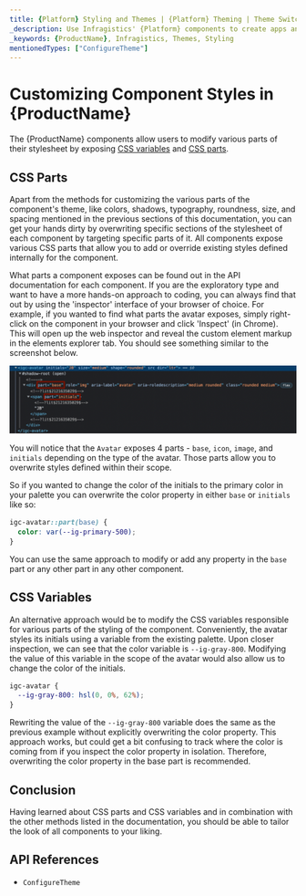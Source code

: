 ```yaml
---
title: {Platform} Styling and Themes | {Platform} Theming | Theme Switching | Infragistics
_description: Use Infragistics' {Platform} components to create apps and improve data visualization with the world’s fastest, virtualized, real-time {Platform} data grid and streaming financial and business and financial charts.
_keywords: {ProductName}, Infragistics, Themes, Styling
mentionedTypes: ["ConfigureTheme"]
---
```


# Customizing Component Styles in {ProductName}

The {ProductName} components allow users to modify various parts of their stylesheet by exposing [CSS variables](https://developer.mozilla.org/en-US/docs/Web/CSS/Using_CSS_custom_properties) and [CSS parts](https://developer.mozilla.org/en-US/docs/Web/CSS/::part).

## CSS Parts

Apart from the methods for customizing the various parts of the component's theme, like colors, shadows, typography, roundness, size, and spacing mentioned in the previous sections of this documentation, you can get your hands dirty by overwriting specific sections of the stylesheet of each component by targeting specific parts of it. All components expose various CSS parts that allow you to add or override existing styles defined internally for the component.

What parts a component exposes can be found out in the API documentation for each component. If you are the exploratory type and want to have a more hands-on approach to coding, you can always find that out by using the 'inspector' interface of your browser of choice.
For example, if you wanted to find what parts the avatar exposes, simply right-click on the component in your browser and click 'Inspect' (in Chrome). This will open up the web inspector and reveal the custom element markup in the elements explorer tab. You should see something similar to the screenshot below.

<img class="responsive-img" src="../../images/avatar-markup.png" />

You will notice that the `Avatar` exposes 4 parts - `base`, `icon`, `image`, and `initials` depending on the type of the avatar. Those parts allow you to overwrite styles defined within their scope.

So if you wanted to change the color of the initials to the primary color in your palette you can overwrite the color property in either `base` or `initials` like so:

```css
igc-avatar::part(base) {
  color: var(--ig-primary-500);
}
```

You can use the same approach to modify or add any property in the `base` part or any other part in any other component.

## CSS Variables

An alternative approach would be to modify the CSS variables responsible for various parts of the styling of the component. Conveniently, the avatar styles its initials using a variable from the existing palette. Upon closer inspection, we can see that the color variable is `--ig-gray-800`. Modifying the value of this variable in the scope of the avatar would also allow us to change the color of the initials.

```css
igc-avatar {
  --ig-gray-800: hsl(0, 0%, 62%);
}
```

Rewriting the value of the `--ig-gray-800` variable does the same as the previous example without explicitly overwriting the color property. This approach works, but could get a bit confusing to track where the color is coming from if you inspect the color property in isolation. Therefore, overwriting the color property in the base part is recommended.

## Conclusion

Having learned about CSS parts and CSS variables and in combination with the other methods listed in the documentation, you should be able to tailor the look of all components to your liking.

## API References

 - `ConfigureTheme`